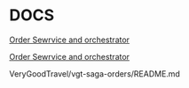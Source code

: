 # DOCS

[Order Sewrvice and orchestrator](https://github.com/VeryGoodTravel/vgt-saga-orders/blob/main/README.md)

[Order Sewrvice and orchestrator](VeryGoodTravel/vgt-saga-orders/README.md)

VeryGoodTravel/vgt-saga-orders/README.md
